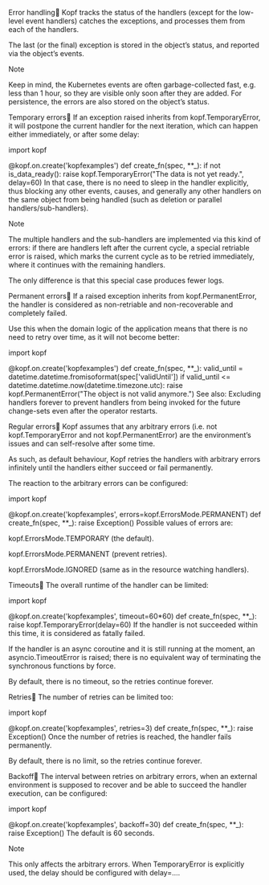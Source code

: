 Error handling
Kopf tracks the status of the handlers (except for the low-level event handlers) catches the exceptions, and processes them from each of the handlers.

The last (or the final) exception is stored in the object’s status, and reported via the object’s events.

Note

Keep in mind, the Kubernetes events are often garbage-collected fast, e.g. less than 1 hour, so they are visible only soon after they are added. For persistence, the errors are also stored on the object’s status.

Temporary errors
If an exception raised inherits from kopf.TemporaryError, it will postpone the current handler for the next iteration, which can happen either immediately, or after some delay:

import kopf

@kopf.on.create('kopfexamples')
def create_fn(spec, **_):
    if not is_data_ready():
        raise kopf.TemporaryError("The data is not yet ready.", delay=60)
In that case, there is no need to sleep in the handler explicitly, thus blocking any other events, causes, and generally any other handlers on the same object from being handled (such as deletion or parallel handlers/sub-handlers).

Note

The multiple handlers and the sub-handlers are implemented via this kind of errors: if there are handlers left after the current cycle, a special retriable error is raised, which marks the current cycle as to be retried immediately, where it continues with the remaining handlers.

The only difference is that this special case produces fewer logs.

Permanent errors
If a raised exception inherits from kopf.PermanentError, the handler is considered as non-retriable and non-recoverable and completely failed.

Use this when the domain logic of the application means that there is no need to retry over time, as it will not become better:

import kopf

@kopf.on.create('kopfexamples')
def create_fn(spec, **_):
    valid_until = datetime.datetime.fromisoformat(spec['validUntil'])
    if valid_until <= datetime.datetime.now(datetime.timezone.utc):
        raise kopf.PermanentError("The object is not valid anymore.")
See also: Excluding handlers forever to prevent handlers from being invoked for the future change-sets even after the operator restarts.

Regular errors
Kopf assumes that any arbitrary errors (i.e. not kopf.TemporaryError and not kopf.PermanentError) are the environment’s issues and can self-resolve after some time.

As such, as default behaviour, Kopf retries the handlers with arbitrary errors infinitely until the handlers either succeed or fail permanently.

The reaction to the arbitrary errors can be configured:

import kopf

@kopf.on.create('kopfexamples', errors=kopf.ErrorsMode.PERMANENT)
def create_fn(spec, **_):
    raise Exception()
Possible values of errors are:

kopf.ErrorsMode.TEMPORARY (the default).

kopf.ErrorsMode.PERMANENT (prevent retries).

kopf.ErrorsMode.IGNORED (same as in the resource watching handlers).

Timeouts
The overall runtime of the handler can be limited:

import kopf

@kopf.on.create('kopfexamples', timeout=60*60)
def create_fn(spec, **_):
    raise kopf.TemporaryError(delay=60)
If the handler is not succeeded within this time, it is considered as fatally failed.

If the handler is an async coroutine and it is still running at the moment, an asyncio.TimeoutError is raised; there is no equivalent way of terminating the synchronous functions by force.

By default, there is no timeout, so the retries continue forever.

Retries
The number of retries can be limited too:

import kopf

@kopf.on.create('kopfexamples', retries=3)
def create_fn(spec, **_):
    raise Exception()
Once the number of retries is reached, the handler fails permanently.

By default, there is no limit, so the retries continue forever.

Backoff
The interval between retries on arbitrary errors, when an external environment is supposed to recover and be able to succeed the handler execution, can be configured:

import kopf

@kopf.on.create('kopfexamples', backoff=30)
def create_fn(spec, **_):
    raise Exception()
The default is 60 seconds.

Note

This only affects the arbitrary errors. When TemporaryError is explicitly used, the delay should be configured with delay=....